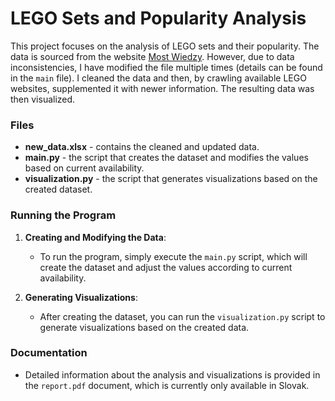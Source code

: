 # LEGO Sets and Popularity Analysis

This project focuses on the analysis of LEGO sets and their popularity. The data is sourced from the website [Most Wiedzy](https://mostwiedzy.pl/en/open-research-data/data-on-lego-sets-release-dates-and-retail-prices-combined-with-aftermarket-transaction-prices-betwe,10210741381038465-0). However, due to data inconsistencies, I have modified the file multiple times (details can be found in the `main` file). I cleaned the data and then, by crawling available LEGO websites, supplemented it with newer information. The resulting data was then visualized.

### Files

- **new_data.xlsx** - contains the cleaned and updated data.
- **main.py** - the script that creates the dataset and modifies the values based on current availability.
- **visualization.py** - the script that generates visualizations based on the created dataset.

### Running the Program

1. **Creating and Modifying the Data**:
   - To run the program, simply execute the `main.py` script, which will create the dataset and adjust the values according to current availability.

2. **Generating Visualizations**:
   - After creating the dataset, you can run the `visualization.py` script to generate visualizations based on the created data.

### Documentation

- Detailed information about the analysis and visualizations is provided in the `report.pdf` document, which is currently only available in Slovak.

